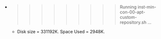 * >>>>>>>>> Running inst-min-con-00-apt-custom-repository.sh ...
  * Disk size = 331192K. Space Used = 2948K.
